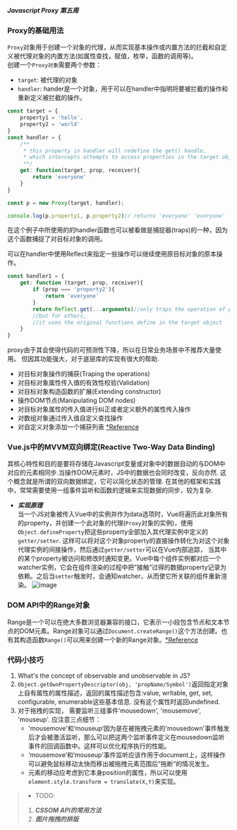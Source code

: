 ***Javascript Proxy 第五周***

### Proxy的基础用法

`Proxy`对象用于创建一个对象的代理，从而实现基本操作或内置方法的拦截和自定义被代理对象的内置方法(如属性查找，赋值，枚举，函数的调用等)。  
创建一个`Proxy对象`需要两个参数：  
- `target`:  被代理的对象
- `handler`:  hander是一个对象，用于可以在handler中指明将要被拦截的操作和重新定义被拦截的操作。
```js
const target = {
    property1 = 'hello',
    property2 = 'world'
}
const handler = {
    /**
     * this property in handler will redefine the get() handle, 
     * which intercepts attempts to access properties in the target object
     **/
    get: function(target, prop, receiver){
        return 'everyone'
    }
}

const p = new Proxy(target, handler);

console.log(p.property1, p.property2)// returns 'everyone' 'everyone'
```
在这个例子中所使用的的handler函数也可以被看做是捕捉器(traps)的一种，因为这个函数捕捉了对目标对象的调用。  

可以在handler中使用Reflect来指定一些操作可以继续使用原目标对象的原本操作。
```js
const handler1 = {
    get: function (target, prop, receiver){
        if (prop === 'property2'){
            return 'everyone'
        }
        return Reflect.get(...arguments)//only traps the operation of property2, 
        //but for others, 
        //it uses the original functions define in the target object
    }
}
```

proxy由于其会使得代码的可预测性下降，所以在日常业务场景中不推荐大量使用。 但因其功能强大，对于底层库的实现有很大的帮助.  
- 对目标对象操作的捕获(Traping the operations)
- 对目标对象属性传入值的有效性校验(Validation)
- 对目标对象构造函数的扩展(Extending constructor)
- 操作DOM节点(Manipulating DOM nodes)
- 对目标对象属性的传入值进行纠正或者定义额外的属性传入操作
- 对数组对象通过传入值自定义查找操作
- 对自定义对象添加一个捕获列表 
[*Reference](https://developer.mozilla.org/en-US/docs/Web/JavaScript/Reference/Global_Objects/Proxy)

### Vue.js中的MVVM双向绑定(Reactive Two-Way Data Binding)
其核心特性和目的是要将存储在Javascript变量或对象中的数据自动的与DOM中对应的元素相同步.当操作DOM元素时，JS中的数据也会同时改变，反向亦然. 这个概念就是所谓的双向数据绑定，它可以简化状态的管理. 在其他的框架和实践中，常常需要使用一组事件监听和函数的逻辑来实现数据的同步，较为复杂.

- ***实现原理***  
    当一个JS对象被传入Vue中的实例并作为data选项时，Vue将遍历此对象所有的property，并创建一个此对象的代理(`Proxy`对象的实例)，使用`Object.defineProperty`把这些property全部加入其代理实例中定义的`getter/setter`.  这样可以将对这个对象property的直接操作转化为对这个对象代理实例的间接操作，然后通过`getter/setter`可以在Vue内部追踪， 当其中的某个property被访问和修改时通知变更。Vue中每个组件实例都对应一个watcher实例，它会在组件渲染的过程中把”接触“过得的数据property记录为依赖。之后当`setter`触发时，会通知watcher，从而使它所关联的组件重新渲染。
    ![image](https://cn.vuejs.org/images/data.png)


### DOM API中的Range对象
Range是一个可以在绝大多数浏览器兼容的接口，它表示一小段包含节点和文本节点的DOM元素。Range对象可以通过`Document.createRange()`这个方法创建。也有其构造函数`Range()`可以用来创建一个新的Range对象。[*Reference](https://developer.mozilla.org/en-US/docs/Web/API/Range)

### 代码小技巧
1. What's the concept of observable and unobservable in JS?
2. `Object.getOwnPropertyDescriptor(obj, 'propName/Symbol')`返回指定对象上自有属性的属性描述，返回的属性描述包含:value, writable, get, set, configurable, enumerable这些基本信息.  没有这个属性时返回undefined.
3. 对于拖拽的实现， 需要监听三组事件‘mousedown', 'mousemove', 'mouseup'. 应注意三点细节：
    - 'mousemove'和’mouseup‘因为是在被拖拽元素的'mousedown'事件触发后才会被激活监听，那么可以把这两个监听事件定义在mousedown监听事件的回调函数中。这样可以优化程序执行的性能。
    - ‘mousemove’和‘mouseup'事件监听应该作用于document上，这样操作可以避免鼠标移动太快而移出被拖拽元素范围后”拖断“的情况发生。
    - 元素的移动应考虑到它本身position的属性，所以可以使用`element.style.transform = translate(X,Y)`来实现。

>- TODO:
>1. ***CSSOM API的常用方法***
>2. ***图片拖拽的排版***